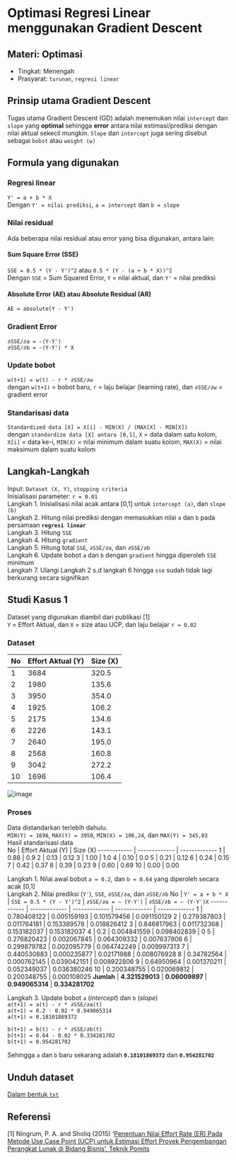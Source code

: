 # Optimasi Regresi Linear menggunakan Gradient Descent

## Materi: Optimasi
* Tingkat: Menengah
* Prasyarat: `turunan`, `regresi linear`

## Prinsip utama Gradient Descent
Tugas utama Gradient Descent (GD) adalah menemukan nilai `intercept` dan `slope` yang **optimal** sehingga **error** antara nilai estimasi/prediksi dengan nilai aktual sekecil mungkin. `Slope` dan `intercept` juga sering disebut sebagai `bobot` atau `weight (w)`

## Formula yang digunakan
### Regresi linear
`Y' = a + b * X` <br>
Dengan `Y' = nilai prediksi`, `a = intercept` dan `b = slope`
### Nilai residual
Ada beberapa nilai residual atau error yang bisa digunakan, antara lain:
#### Sum Square Error (SSE)
`SSE = 0.5 * (Y - Y')^2` atau `0.5 * (Y - (a + b * X))^2`<br>
Dengan `SSE` = Sum Squared Error, `Y` = nilai aktual, dan `Y'` = nilai prediksi
#### Absolute Error (AE) atau Absolute Residual (AR)
`AE = absolute(Y - Y')` <br>

### Gradient Error
`∂SSE/∂a = -(Y-Y')`<br>
`∂SSE/∂b = -(Y-Y') * X`<br>
### Update bobot
`w(t+1) = w(t) - r * ∂SSE/∂w`<br>
dengan `w(t+1)` = bobot baru, `r` = laju belajar (learning rate), dan `∂SSE/∂w` = gradient error  
### Standarisasi data
`Standardized data [X] = X[i] - MIN(X) / (MAX[X] - MIN[X])` <br>
dengan `standardize data [X] antara [0,1]`, `X` = data dalam satu kolom, `X[i]` = data ke-i, `MIN(X)` = nilai minimum dalam suatu kolom, `MAX(X)` = nilai maksimum dalam suatu kolom

## Langkah-Langkah
Input: `Dataset (X, Y)`, `stopping criteria` <br>
Inisialisasi parameter: `r = 0.01` <br>
Langkah 1. Inisialisasi nilai acak antara [0,1] untuk `intercept (a)`, dan `slope (b)` <br>
Langkah 2. Hitung nilai prediksi dengan memasukkan nilai `a` dan `b` pada persamaan **`regresi linear`** <br>
Langkah 3. Hitung `SSE` <br>
Langkah 4. Hitung `gradient` <br>
Langkah 5. Hitung total `SSE`, `∂SSE/∂a`, dan `∂SSE/∂b` <br>
Langkah 6. Update bobot `a` dan `b` dengan `gradient` hingga diperoleh `SSE` minimum <br>
Langkah 7. Ulangi Langkah 2 s.d langkah 6 hingga `sse` sudah tidak lagi berkurang secara signifikan

## Studi Kasus 1
Dataset yang digunakan diambil dari publikasi [1] <br>
`Y` = Effort Aktual, dan `X` = size atau UCP, dan laju belajar `r = 0.02 `
### Dataset
No | Effort Aktual (Y) | Size (X) 
------------ | ------------- | -------------
1 |  3684 | 320.5
2 |  1980 | 135.6
3 |  3950 | 354.0
4 |  1925 | 106.2
5 |  2175 | 134.6
6 |  2226 | 143.1
7 |  2640 | 195.0
8 |  2568 | 160.8
9 |  3042 | 272.2
10 |  1696 | 106.4

![image](https://user-images.githubusercontent.com/71623245/111888856-f9355b00-8a12-11eb-8426-d5888de43462.png)

### Proses
Data distandarkan terlebih dahulu.<br>
`MIN(Y) = 1696`, `MAX(Y) = 3950`, `MIN(X) = 106,24`, dan `MAX(Y) = 345,03` <br>
Hasil standarisasi data <br>
No | Effort Aktual (Y) | Size (X) 
------------ | ------------- | -------------
1 |  0.88 | 0.9
2 |  0.13 | 0.12
3 |  1.00 | 1.0
4 |  0.10 | 0.0
5 |  0.21 | 0.12
6 |  0.24 | 0.15
7 |  0.42 | 0.37
8 |  0.39 | 0.23
9 |  0.60 | 0.69
10 |  0.00 | 0.00

Langkah 1. Nilai awal bobot `a = 0.2`, dan `b = 0.64` yang diperoleh secara acak [0,1] <br>
Langkah 2. Nilai prediksi (`Y'`), `SSE`, `∂SSE/∂a`, dan `∂SSE/∂b`
No | `Y' = a + b * X` | `SSE = 0.5 * (Y - Y')^2` | `∂SSE/∂a = – (Y-Y')` | `∂SSE/∂b = – (Y-Y')X`
------------ | ------------- | ------------- | ------------- | -------------
1 |  0.780408122 | 0.005159193 | 0.101579456 | 0.091150129
2 |  0.279387803 | 0.011764181 | 0.153389578 | 0.018826412
3 |  0.846817963 | 0.011732368 | 0.153182037 | 0.153182037
4 |  0.2 | 0.004841559 | 0.098402839 | 0
5 |  0.276820423 | 0.002067845 | 0.064309332 | 0.007637806
6 |  0.299879782 | 0.002095779 | 0.064742249 | 0.009997313
7 |  0.440530883 | 0.000235877 | 0.02171988 | 0.008076928
8 |  0.34782564 | 0.000762145 | 0.039042151 | 0.008922806
9 |  0.64950964 | 0.001370211 | 0.052349037 | 0.036380246
10 | 0.200348755 | 0.020069812 | 0.200348755 | 0.000108025
**Jumlah** | **4.321529013** | **0.06009897** | **0.949065314** | **0.334281702**

Langkah 3. Update bobot `a` (_intercept_) dan `b` (_slope_)<br>
`a(t+1) = a(t) - r * ∂SSE/∂a(t)`<br>
`a(t+1) = 0.2 - 0.02 * 0.949065314`<br>
`a(t+1) = 0.18101869372`<p>
`b(t+1) = b(t) - r * ∂SSE/∂b(t)`<br>
`b(t+1) = 0.64 - 0.02 * 0.334281702`<br>
`b(t+1) = 0.954281702`<p>
Sehingga `a` dan `b` baru sekarang adalah **`0.18101869372`** dan **`0.954281702`**
  
## Unduh dataset
[Dalam bentuk `txt`](https://drive.google.com/file/d/1c_JTnycE15Ij33C0rwHOOKduj9RrRuqY/view?usp=sharing)

## Referensi
[1] Ningrum, P. A. and Sholiq (2015) ‘[Penentuan Nilai Effort Rate (ER) Pada Metode Use Case Point (UCP) untuk Estimasi Effort Proyek Pengembangan Perangkat Lunak di Bidang Bisnis’, Teknik Pomits](http://digilib.its.ac.id/public/ITS-paper-34646-5209100001-Paper.pdf)
